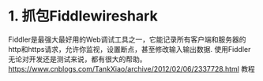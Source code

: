 # 1. 抓包Fiddlewireshark


Fiddler是最强大最好用的Web调试工具之一，它能记录所有客户端和服务器的http和https请求，允许你监视，设置断点，甚至修改输入输出数据. 使用Fiddler无论对开发还是测试来说，都有很大的帮助。https://www.cnblogs.com/TankXiao/archive/2012/02/06/2337728.html 教程





























